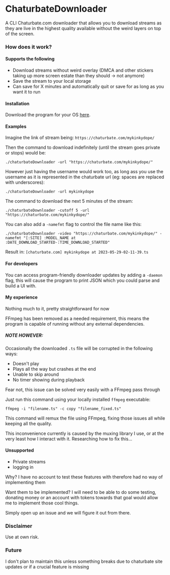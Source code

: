 # ChaturbateDownloader

A CLI Chaturbate.com downloader that allows you to download streams as they are live in the highest quality available without the weird layers on top of the screen.

### How does it work?

#### Supports the following
* Download streams without weird overlay (DMCA and other stickers taking up more screen estate than they should -> not anymore)
* Save the stream to your local storage
* Can save for X minutes and automatically quit or save for as long as you want it to run

#### Installation
Download the program for your OS [here](https://github.com/RoyalFlyBy/ChaturbateDownloader/releases).

#### Examples

Imagine the link of stream being: ``https://chaturbate.com/mykinkydope/``

Then the command to download indefinitely (until the stream goes private or stops) would be:

``./chaturbateDownloader -url "https://chaturbate.com/mykinkydope/"``

However just having the username would work too, as long ass you use the username as it is represented in the chaturbate url (eg: spaces are replaced with underscores):

``./chaturbateDownloader -url mykinkydope``

The command to download the next 5 minutes of the stream:

``./chaturbateDownloader -cutoff 5 -url "https://chaturbate.com/mykinkydope/"``


You can also add a ```-namefmt``` flag to control the file name like this:

```./chaturbateDownloader -video "https://chaturbate.com/mykinkydope/" -namefmt "[:SITE] :MODEL_NAME at :DATE_DOWNLOAD_STARTED-:TIME_DOWNLOAD_STARTED" ```

Result in:
```[chaturbate.com] mykinkydope at 2023-05-29-02-11-39.ts```


#### For developers
You can access program-friendly downloader updates by adding a ```-daemon``` flag, this will cause the program to print JSON which you could parse and build a UI with.


#### My experience

Nothing much to it, pretty straightforward for now

FFmpeg has been removed as a needed requirement, this means the program is capable of running without any external dependencies.

##### NOTE HOWEVER:
Occasionally the downloaded `.ts` file will be corrupted in the following ways:
* Doesn't play
* Plays all the way but crashes at the end
* Unable to skip around
* No timer showing during playback

Fear not, this issue can be solved very easily with a FFmpeg pass through

Just run this command using your locally installed `ffmpeg` executable:
```shell
ffmpeg -i "filename.ts" -c copy "filename_fixed.ts"
```

This command will remux the file using FFmpeg, fixing those issues all while keeping all the quality.

This inconvenience currently is caused by the muxing library I use, or at the very least how I interact with it. Researching how to fix this...

#### Unsupported
* Private streams
* logging in

Why? I have no account to test these features with therefore had no way of implementing them

Want them to be implemented? I will need to be able to do some testing, donating money or an account with tokens towards that goal would allow me to implement those cool things.

Simply open up an issue and we will figure it out from there.

### Disclaimer

Use at own risk.

### Future

I don't plan to maintain this unless something breaks due to chaturbate site updates or if a crucial feature is missing
